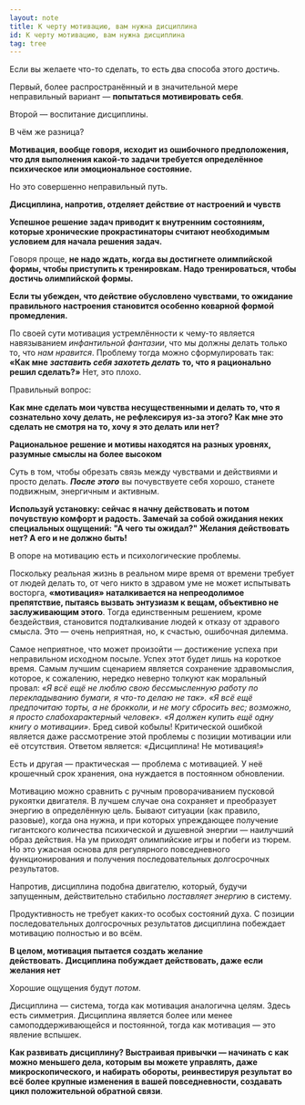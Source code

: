 ```yaml
---
layout: note
title: К черту мотивацию, вам нужна дисциплина
id: К черту мотивацию, вам нужна дисциплина
tag: tree
---
```





Если вы желаете что-то сделать, то есть два способа этого достичь.

Первый, более распространённый и в значительной мере неправильный вариант — **попытаться мотивировать себя**.

Второй — воспитание дисциплины.

В чём же разница?

**Мотивация, вообще говоря, исходит из ошибочного предположения, что для выполнения какой-то задачи требуется определённое психическое или эмоциональное состояние.**

Но это совершенно неправильный путь.

**Дисциплина, напротив, отделяет действие от настроений и чувств**

**Успешное решение задач приводит к внутренним состояниям, которые хронические прокрастинаторы считают необходимым условием для начала решения задач.**

Говоря проще, **не надо ждать, когда вы достигнете олимпийской формы, чтобы приступить к тренировкам. Надо тренироваться, чтобы достичь олимпийской формы.**

**Если ты убежден, что действие обусловлено чувствами, то ожидание правильного настроения становится особенно коварной формой промедления.**

По своей сути мотивация устремлённости к чему-то является навязыванием _инфантильной фантазии_, что мы должны делать только то, что _нам нравится_. Проблему тогда можно сформулировать так: **«Как мне** _**заставить себя захотеть делать**_ **то, что я рационально решил сделать?»** Нет, это плохо.

Правильный вопрос: 

**Как мне сделать мои чувства несущественными и делать то, что я сознательно хочу делать, не рефлексируя из-за этого? Как мне это сделать не смотря на то, хочу я это делать или нет?**

**Рациональное решение и мотивы находятся на разных уровнях, разумные смыслы на более высоком**

Суть в том, чтобы обрезать связь между чувствами и действиями и просто делать. _**После**_ _**этого**_ вы почувствуете себя хорошо, станете подвижным, энергичным и активным.

**Используй установку: сейчас я начну действовать и потом почувствую комфорт и радость. Замечай за собой ожидания неких специальных ощущений: "А чего ты ожидал?" Желания действовать нет? А его и не должно быть!**

В опоре на мотивацию есть и психологические проблемы.

Поскольку реальная жизнь в реальном мире время от времени требует от людей делать то, от чего никто в здравом уме не может испытывать восторга, **«мотивация» наталкивается на непреодолимое препятствие, пытаясь вызвать энтузиазм к вещам, объективно не заслуживающим этого**. Тогда единственным решением, кроме бездействия, становится подталкивание людей к отказу от здравого смысла. Это — очень неприятная, но, к счастью, ошибочная дилемма.

Самое неприятное, что может произойти — достижение успеха при неправильном исходном посыле. Успех этот будет лишь на короткое время. Самым лучшим сценарием является сохранение здравомыслия, которое, к сожалению, нередко неверно толкуют как моральный провал: _«Я всё ещё не люблю свою бессмысленную работу по перекладыванию бумаги, я что-то делаю не так». «Я всё ещё предпочитаю торты, а не брокколи, и не могу сбросить вес; возможно, я просто слабохарактерный человек». «Я должен купить ещё одну книгу о мотивации»_. Бред сивой кобылы! Критической ошибкой является даже рассмотрение этой проблемы с позиции мотивации или её отсутствия. Ответом является: «Дисциплина! Не мотивация!»

Есть и другая — практическая — проблема с мотивацией. У неё крошечный срок хранения, она нуждается в постоянном обновлении.

Мотивацию можно сравнить с ручным проворачиванием пусковой рукоятки двигателя. В лучшем случае она сохраняет и преобразует энергию в определённую цель. Бывают ситуации (как правило, разовые), когда она нужна, и при которых упреждающее получение гигантского количества психической и душевной энергии — наилучший образ действия. На ум приходят олимпийские игры и побеги из тюрем. Но это ужасная основа для регулярного повседневного функционирования и получения последовательных долгосрочных результатов.

Напротив, дисциплина подобна двигателю, который, будучи запущенным, действительно стабильно _поставляет энергию_ в систему.

Продуктивность не требует каких-то особых состояний духа. С позиции последовательных долгосрочных результатов дисциплина побеждает мотивацию полностью и во всём.

**В целом, мотивация пытается создать желание действовать. Дисциплина побуждает действовать, даже если желания нет**

Хорошие ощущения будут _потом_.

Дисциплина — система, тогда как мотивация аналогична целям. Здесь есть симметрия. Дисциплина является более или менее самоподдерживающейся и постоянной, тогда как мотивация — это явление вспышек.

**Как развивать дисциплину? Выстраивая привычки — начинать с как можно меньшего дела, которым вы можете управлять, даже микроскопического, и набирать обороты, реинвестируя результат во всё более крупные изменения в вашей повседневности, создавать цикл положительной обратной связи**.

